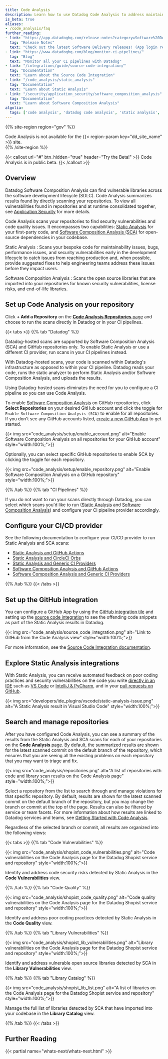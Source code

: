```yaml
---
title: Code Analysis
description: Learn how to use Datadog Code Analysis to address maintainability issues, bugs, and security vulnerabilities in development to prevent customer impact.
is_beta: true
aliases:
- /code_analysis/faq
further_reading:
- link: "https://app.datadoghq.com/release-notes?category=Software%20Delivery"
  tag: "Release Notes"
  text: "Check out the latest Software Delivery releases! (App login required)"
- link: "https://www.datadoghq.com/blog/monitor-ci-pipelines/"
  tag: "Blog"
  text: "Monitor all your CI pipelines with Datadog"
- link: "/integrations/guide/source-code-integration/"
  tag: "Documentation"
  text: "Learn about the Source Code Integration"
- link: "/code_analysis/static_analysis"
  tag: "Documentation"
  text: "Learn about Static Analysis"
- link: "/security/application_security/software_composition_analysis"
  tag: "Documentation"
  text: "Learn about Software Composition Analysis"
algolia:
  tags: ['code analysis', 'datadog code analysis', 'static analysis', 'software composition analysis', 'SAST', 'SCA']
---
```


{{% site-region region="gov" %}}
<div class="alert alert-danger">
    Code Analysis is not available for the {{< region-param key="dd_site_name" >}} site.
</div>
{{% /site-region %}}

{{< callout url="#" btn_hidden="true" header="Try the Beta!" >}}
Code Analysis is in public beta.
{{< /callout >}}

## Overview

<div class="alert alert-info">Datadog Software Composition Analysis can find vulnerable libraries across the software development lifecycle (SDLC). Code Analysis summarizes results found by directly scanning your repositories. To view all vulnerabilities found in repositories and at runtime consolidated together, see <a href="/security/application_security/software_composition_analysis" target="_blank">Application Security</a> for more details.</div>

Code Analysis scans your repositories to find security vulnerabilities and code quality issues. It encompasses two capabilities: [Static Analysis][1] for your first-party code, and [Software Composition Analysis (SCA)][2] for open-source dependencies in your codebase. 

Static Analysis
: Scans your bespoke code for maintainability issues, bugs, performance issues, and security vulnerabilities early in the development lifecycle to catch issues from reaching production and, when possible, provide suggested fixes to help engineering teams address these issues before they impact users.

Software Composition Analysis 
: Scans the open source libraries that are imported into your repositories for known security vulnerabilities, license risks, and end-of-life libraries.


## Set up Code Analysis on your repository

Click **+ Add a Repository** on the [**Code Analysis Repositories** page][9] and choose to run the scans directly in Datadog or in your CI pipelines.

{{< tabs >}}
{{% tab "Datadog" %}}

<div class="alert alert-warning">Datadog-hosted scans are supported by Software Composition Analysis (SCA) and GitHub repositories only. To enable Static Analysis or use a different CI provider, run scans in your CI pipelines instead.</div>

With Datadog-hosted scans, your code is scanned within Datadog's infrastructure as opposed to within your CI pipeline. Datadog reads your code, runs the static analyzer to perform Static Analysis and/or Software Composition Analysis, and uploads the results.

Using Datadog-hosted scans eliminates the need for you to configure a CI pipeline so you can use Code Analysis.

To enable [Software Composition Analysis][101] on GitHub repositories, click **Select Repositories** on your desired GitHub account and click the toggle for `Enable Software Composition Analysis (SCA)` to enable for all repositories. If you don't see any GitHub accounts listed, [create a new GitHub App][102] to get started.

{{< img src="code_analysis/setup/enable_account.png" alt="Enable Software Composition Analysis on all repositories for your GitHub account" style="width:100%;">}}

Optionally, you can select specific GitHub repositories to enable SCA by clicking the toggle for each repository.

{{< img src="code_analysis/setup/enable_repository.png" alt="Enable Software Composition Analysis on a GitHub repository" style="width:100%;">}}

[101]: /code_analysis/software_composition_analysis
[102]: /integrations/github/

{{% /tab %}}
{{% tab "CI Pipelines" %}}

If you do not want to run your scans directly through Datadog, you can select which scans you'd like to run ([Static Analysis][106] and [Software Composition Analysis][107]) and configure your CI pipeline provider accordingly.

## Configure your CI/CD provider

See the following documentation to configure your CI/CD provider to run Static Analysis and SCA scans:

- [Static Analysis and GitHub Actions][101]
- [Static Analysis and CircleCI Orbs][102]
- [Static Analysis and Generic CI Providers][103]
- [Software Composition Analysis and GitHub Actions][104]
- [Software Composition Analysis and Generic CI Providers][105]

[101]: /code_analysis/static_analysis/github_actions 
[102]: /code_analysis/static_analysis/circleci_orbs 
[103]: /code_analysis/static_analysis/generic_ci_providers 
[104]: /code_analysis/software_composition_analysis/github_actions 
[105]: /code_analysis/software_composition_analysis/generic_ci_providers 
[106]: /code_analysis/static_analysis
[107]: /code_analysis/software_composition_analysis

{{% /tab %}}
{{< /tabs >}}

## Set up the GitHub integration 

You can configure a GitHub App by using the [GitHub integration tile][7] and setting up the [source code integration][8] to see the offending code snippets as part of the Static Analysis results in Datadog.

{{< img src="code_analysis/source_code_integration.png" alt="Link to GitHub from the Code Analysis view" style="width:100%;">}}

For more information, see the [Source Code Integration documentation][10].

## Explore Static Analysis integrations

With Static Analysis, you can receive automated feedback on poor coding practices and security vulnerabilities on the code you write [directly in an IDE][11] such as [VS Code][3] or [IntelliJ & PyCharm][4], and in your [pull requests on GitHub][5]. 

{{< img src="developers/ide_plugins/vscode/static-analysis-issue.png" alt="A Static Analysis result in Visual Studio Code" style="width:100%;">}}

## Search and manage repositories

After you have configured Code Analysis, you can see a summary of the results from the Static Analysis and SCA scans for each of your repositories on the [**Code Analysis** page][9]. By default, the summarized results are shown for the latest scanned commit on the default branch of the repository, which ensures that you are seeing all the existing problems on each repository that you may want to triage and fix.

{{< img src="code_analysis/repositories.png" alt="A list of repositories with code and library scan results on the Code Analysis page" style="width:100%;">}}

Select a repository from the list to search through and manage violations for that specific repository. By default, results are shown for the latest scanned commit on the default branch of the repository, but you may change the branch or commit at the top of the page. Results can also be filtered by service or team facets. For more information about how results are linked to Datadog services and teams, see [Getting Started with Code Analysis][12].

Regardless of the selected branch or commit, all results are organized into the following views:

{{< tabs >}}
{{% tab "Code Vulnerabilities" %}}

{{< img src="code_analysis/shopist_code_vulnerabilities.png" alt="Code vulnerabilities on the Code Analysis page for the Datadog Shopist service and repository" style="width:100%;">}}

Identify and address code security risks detected by Static Analysis in the **Code Vulnerabilities** view.

{{% /tab %}}
{{% tab "Code Quality" %}}

{{< img src="code_analysis/shopist_code_quality.png" alt="Code quality vulnerabilities on the Code Analysis page for the Datadog Shopist service and repository" style="width:100%;">}}

Identify and address poor coding practices detected by Static Analysis in the **Code Quality** view.

{{% /tab %}}
{{% tab "Library Vulnerabilities" %}}

{{< img src="code_analysis/shopist_lib_vulnerabilities.png" alt="Library vulnerabilities on the Code Analysis page for the Datadog Shopist service and repository" style="width:100%;">}}

Identify and address vulnerable open source libraries detected by SCA in the **Library Vulnerabilities** view.

{{% /tab %}}
{{% tab "Library Catalog" %}}

{{< img src="code_analysis/shopist_lib_list.png" alt="A list of libraries on the Code Analysis page for the Datadog Shopist service and repository" style="width:100%;">}}

Manage the full list of libraries detected by SCA that have imported into your codebase in the **Library Catalog** view.

{{% /tab %}}
{{< /tabs >}}

## Further Reading

{{< partial name="whats-next/whats-next.html" >}}

[1]: /code_analysis/static_analysis
[2]: /code_analysis/software_composition_analysis
[3]: /developers/ide_plugins/vscode/#static-analysis
[4]: /developers/ide_plugins/idea/#static-analysis
[5]: /code_analysis/github_pull_requests/
[6]: /code_analysis/static_analysis_rules
[7]: /integrations/github/#link-a-repository-in-your-organization-or-personal-account
[8]: /integrations/guide/source-code-integration
[9]: https://app.datadoghq.com/ci/code-analysis
[10]: /integrations/guide/source-code-integration/?tab=codeanalysis
[11]: /code_analysis/ide_plugins/
[12]: /getting_started/code_analysis/?tab=incipipelines#linking-services-to-code-violations-and-libraries
